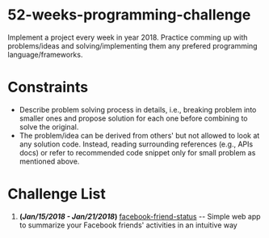# 52-weeks-programming-challenge
Implement a project every week in year 2018. Practice comming up with problems/ideas and solving/implementing them any prefered programming language/frameworks.

# Constraints
* Describe problem solving process in details, i.e., breaking problem into smaller ones and propose solution for each one before combining to solve the original.
* The problem/idea can be derived from others' but not allowed to look at any solution code. Instead, reading surrounding references (e.g., APIs docs) or refer to recommended code snippet only for small problem as mentioned above.

# Challenge List
1. **(_Jan/15/2018 - Jan/21/2018_)** [facebook-friend-status](https://github.com/aqd14/facebook-friend-status) -- Simple web app to summarize your Facebook friends' activities in an intuitive way
